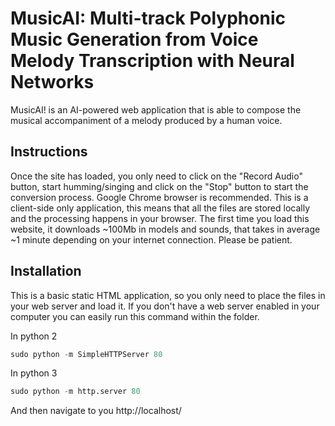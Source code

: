 
# MusicAI: Multi-track Polyphonic Music Generation from Voice Melody Transcription with Neural Networks

MusicAI! is an AI-powered web application that is able to compose the musical accompaniment of a melody produced by a human voice.

## Instructions

Once the site has loaded, you only need to click on the "Record Audio" button, start humming/singing and click on the "Stop" button to start the conversion process. Google Chrome browser is recommended. This is a client-side only application, this means that all the files are stored locally and the processing happens in your browser. The first time you load this website, it downloads ~100Mb in models and sounds, that takes in average ~1 minute depending on your internet connection. Please be patient. 

## Installation

This is a basic static HTML application, so you only need to place the files in your web server and load it. If you don't have a web server enabled in your computer you can easily run this command within the folder.

In python 2
```python
sudo python -m SimpleHTTPServer 80
```
In python 3
```python
sudo python -m http.server 80
```
And then navigate to you http://localhost/
